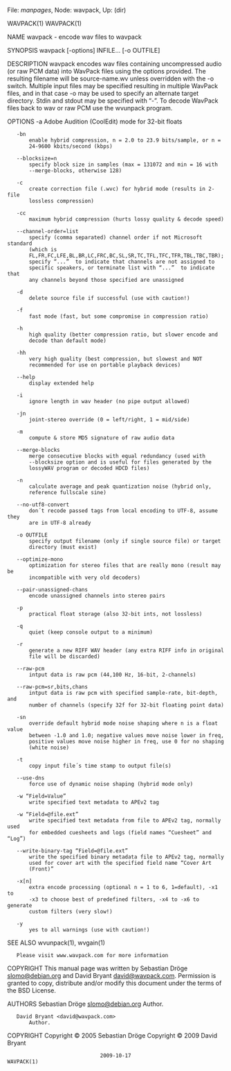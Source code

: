 File: *manpages*,  Node: wavpack,  Up: (dir)

WAVPACK(1)                                                          WAVPACK(1)



NAME
       wavpack - encode wav files to wavpack

SYNOPSIS
       wavpack [-options] INFILE... [-o OUTFILE]

DESCRIPTION
       wavpack encodes wav files containing uncompressed audio (or raw PCM
       data) into WavPack files using the options provided. The resulting
       filename will be source-name.wv unless overridden with the -o switch.
       Multiple input files may be specified resulting in multiple WavPack
       files, and in that case -o may be used to specify an alternate target
       directory.  Stdin and stdout may be specified with “-”. To decode
       WavPack files back to wav or raw PCM use the wvunpack program.

OPTIONS
       -a
           Adobe Audition (CoolEdit) mode for 32-bit floats

       -bn
           enable hybrid compression, n = 2.0 to 23.9 bits/sample, or n =
           24-9600 kbits/second (kbps)

       --blocksize=n
           specify block size in samples (max = 131072 and min = 16 with
           --merge-blocks, otherwise 128)

       -c
           create correction file (.wvc) for hybrid mode (results in 2-file
           lossless compression)

       -cc
           maximum hybrid compression (hurts lossy quality & decode speed)

       --channel-order=list
           specify (comma separated) channel order if not Microsoft standard
           (which is
           FL,FR,FC,LFE,BL,BR,LC,FRC,BC,SL,SR,TC,TFL,TFC,TFR,TBL,TBC,TBR);
           specify “...”  to indicate that channels are not assigned to
           specific speakers, or terminate list with “...”  to indicate that
           any channels beyond those specified are unassigned

       -d
           delete source file if successful (use with caution!)

       -f
           fast mode (fast, but some compromise in compression ratio)

       -h
           high quality (better compression ratio, but slower encode and
           decode than default mode)

       -hh
           very high quality (best compression, but slowest and NOT
           recommended for use on portable playback devices)

       --help
           display extended help

       -i
           ignore length in wav header (no pipe output allowed)

       -jn
           joint-stereo override (0 = left/right, 1 = mid/side)

       -m
           compute & store MD5 signature of raw audio data

       --merge-blocks
           merge consecutive blocks with equal redundancy (used with
           --blocksize option and is useful for files generated by the
           lossyWAV program or decoded HDCD files)

       -n
           calculate average and peak quantization noise (hybrid only,
           reference fullscale sine)

       --no-utf8-convert
           don´t recode passed tags from local encoding to UTF-8, assume they
           are in UTF-8 already

       -o OUTFILE
           specify output filename (only if single source file) or target
           directory (must exist)

       --optimize-mono
           optimization for stereo files that are really mono (result may be
           incompatible with very old decoders)

       --pair-unassigned-chans
           encode unassigned channels into stereo pairs

       -p
           practical float storage (also 32-bit ints, not lossless)

       -q
           quiet (keep console output to a minimum)

       -r
           generate a new RIFF WAV header (any extra RIFF info in original
           file will be discarded)

       --raw-pcm
           intput data is raw pcm (44,100 Hz, 16-bit, 2-channels)

       --raw-pcm=sr,bits,chans
           intput data is raw pcm with specified sample-rate, bit-depth, and
           number of channels (specify 32f for 32-bit floating point data)

       -sn
           override default hybrid mode noise shaping where n is a float value
           between -1.0 and 1.0; negative values move noise lower in freq,
           positive values move noise higher in freq, use 0 for no shaping
           (white noise)

       -t
           copy input file´s time stamp to output file(s)

       --use-dns
           force use of dynamic noise shaping (hybrid mode only)

       -w “Field=Value”
           write specified text metadata to APEv2 tag

       -w “Field=@file.ext”
           write specified text metadata from file to APEv2 tag, normally used
           for embedded cuesheets and logs (field names “Cuesheet” and “Log”)

       --write-binary-tag “Field=@file.ext”
           write the specified binary metadata file to APEv2 tag, normally
           used for cover art with the specified field name “Cover Art
           (Front)”

       -x[n]
           extra encode processing (optional n = 1 to 6, 1=default), -x1 to
           -x3 to choose best of predefined filters, -x4 to -x6 to generate
           custom filters (very slow!)

       -y
           yes to all warnings (use with caution!)

SEE ALSO
       wvunpack(1), wvgain(1)

       Please visit www.wavpack.com for more information

COPYRIGHT
       This manual page was written by Sebastian Dröge <slomo@debian.org> and
       David Bryant <david@wavpack.com>. Permission is granted to copy,
       distribute and/or modify this document under the terms of the BSD
       License.

AUTHORS
       Sebastian Dröge <slomo@debian.org>
           Author.

       David Bryant <david@wavpack.com>
           Author.

COPYRIGHT
       Copyright © 2005 Sebastian Dröge
       Copyright © 2009 David Bryant



                                  2009-10-17                        WAVPACK(1)
